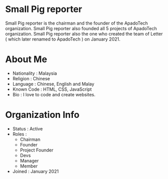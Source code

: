 # Small Pig reporter
Small Pig reporter is the chairman and the founder of the ApadoTech organization. Small Pig reporter also founded all 5 projects of ApadoTech organization. Small Pig reporter also the one who created the team of Letter ( which later renamed to ApadoTech ) on January 2021.

# About Me
- Nationality : Malaysia
- Religion : Chinese
- Language : Chinese, English and Malay
- Known Code : HTML, CSS, JavaScript
- Bio : I love to code and create websites. 

# Organization Info
- Status : Active
- Roles : 
  - Chairman
  - Founder
  - Project Founder
  - Devs
  - Manager
  - Member
- Joined : January 2021

